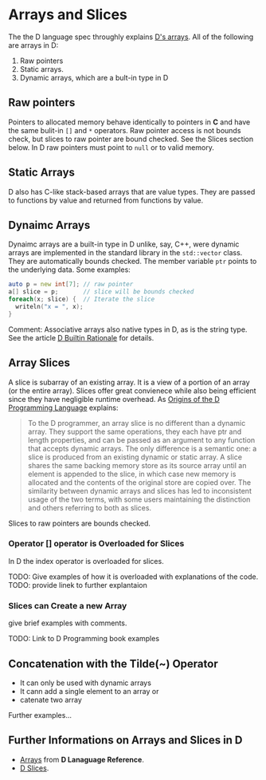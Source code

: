 # Arrays and Slices

The the D language spec throughly explains [D's arrays](https://dlang.org/spec/arrays.html). All of the following are arrays in D:

1. Raw pointers
2. Static arrays. 
3. Dynamic arrays, which are a bult-in type in D 

## Raw pointers

Pointers to allocated memory behave identically to pointers in **C** and have the same bulit-in `[]`  and `*` operators. Raw pointer access is not bounds check, but slices to raw pointer are bound checked. See the Slices section below. In D raw pointers must point to `null` or to valid memory. 

## Static Arrays

D also has C-like stack-based arrays that are value types. They are passed to functions by value and returned from functions by value.

## Dynaimc Arrays
 
Dynaimc arrays are a built-in type in D unlike, say, C++, were dynamic arrays are implemented in the standard library in the `std::vector` class. They are automatically bounds checked. The member variable `ptr` points to the underlying data. Some examples:

```d
auto p = new int[7]; // raw pointer 
a[] slice = p;       // slice will be bounds checked
foreach(x; slice) {  // Iterate the slice
  writeln("x = ", x);
} 
```

Comment: Associative arrays also native types in D, as is the string type. See the article [D Builtin Rationale](https://dlang.org/articles/builtin.html) for details. 

## Array Slices

A slice is subarray of an existing array. It is a view of a portion of an array (or the entire array). Slices offer great convienece while also being efficient since they have negligible runtime overhead. As [Origins of the D Programming Language](https://dl.acm.org/doi/pdf/10.1145/3386323) explains:

> To the D programmer, an array slice is no different than a dynamic array. They support the same operations, they each have ptr and length properties, and can be passed as an argument to any function that accepts dynamic arrays.
> The only difference is a semantic one: a slice is produced from an existing dynamic or static array. A slice shares the same backing memory store as its source array until an element is appended to the slice, in which case new
> memory is allocated and the contents of the original store are copied over. The similarity between dynamic arrays and slices has led to inconsistent usage of the two terms, with some users maintaining the distinction and others
> referring to both as slices.

Slices to raw pointers are bounds checked. 

### Operator [] operator is Overloaded for Slices

In D the index operator is overloaded for slices. 

TODO: Give examples of how it is overloaded with explanations of the code.
TODO: provide linek to further explantaion

### Slices can Create a new Array

give brief examples with comments.

TODO: Link to D Programming book examples
## Concatenation with the Tilde(~) Operator

* It can only be used with dynamic arrays
* It cann add a single element to an array or
* catenate two array

Further examples...

## Further Informations on Arrays and Slices in D

* [Arrays](https://dlang.org/spec/arrays.html) from **D Lanaguage Reference**.
* [D Slices](https://dlang.org/articles/d-array-article.html).

